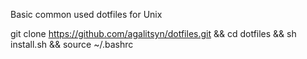 Basic common used dotfiles for Unix

git clone https://github.com/agalitsyn/dotfiles.git && cd dotfiles && sh install.sh && source ~/.bashrc